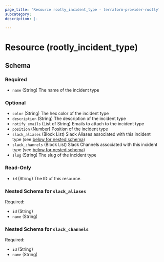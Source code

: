 ```yaml
---
page_title: "Resource rootly_incident_type - terraform-provider-rootly"
subcategory:
description: |-
    
---
```


# Resource (rootly_incident_type)





<!-- schema generated by tfplugindocs -->
## Schema

### Required

- `name` (String) The name of the incident type

### Optional

- `color` (String) The hex color of the incident type
- `description` (String) The description of the incident type
- `notify_emails` (List of String) Emails to attach to the incident type
- `position` (Number) Position of the incident type
- `slack_aliases` (Block List) Slack Aliases associated with this incident type (see [below for nested schema](#nestedblock--slack_aliases))
- `slack_channels` (Block List) Slack Channels associated with this incident type (see [below for nested schema](#nestedblock--slack_channels))
- `slug` (String) The slug of the incident type

### Read-Only

- `id` (String) The ID of this resource.

<a id="nestedblock--slack_aliases"></a>
### Nested Schema for `slack_aliases`

Required:

- `id` (String)
- `name` (String)


<a id="nestedblock--slack_channels"></a>
### Nested Schema for `slack_channels`

Required:

- `id` (String)
- `name` (String)
